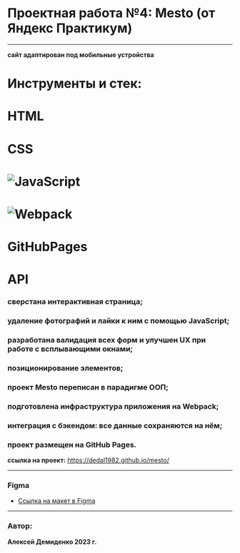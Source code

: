# Проектная работа №4: Mesto (от Яндекс Практикум)
---

**сайт адаптирован под мобильные устройства**
# Инструменты и стек:
# HTML
# CSS 
# ![JavaScript](https://img.shields.io/badge/JavaScript-323330?style=for-the-badge&logo=javascript&logoColor=F7DF1E)
# ![Webpack](https://img.shields.io/badge/webpack-%238DD6F9.svg?style=for-the-badge&logo=webpack&logoColor=black) 
# GitHubPages 
# API
### сверстана интерактивная страница;
### удаление фотографий и лайки к ним с помощью JavaScript;
### разработана валидация всех форм и улучшен UX при работе с всплывающими окнами;
### позиционирование элементов;
### проект Mesto переписан в парадигме ООП;
### подготовлена инфраструктура приложения на Webpack;
### интеграция с бэкендом: все данные сохраняются на нём;
### проект размещен на GitHub Pages.

**ссылка на проект:** https://dedal1982.github.io/mesto/

---

### Figma
* [Ссылка на макет в Figma](https://www.figma.com/file/2cn9N9jSkmxD84oJik7xL7/JavaScript.-Sprint-4?node-id=0%3A1)
---

### Автор:
**Алексей Демиденко 2023 г.**
